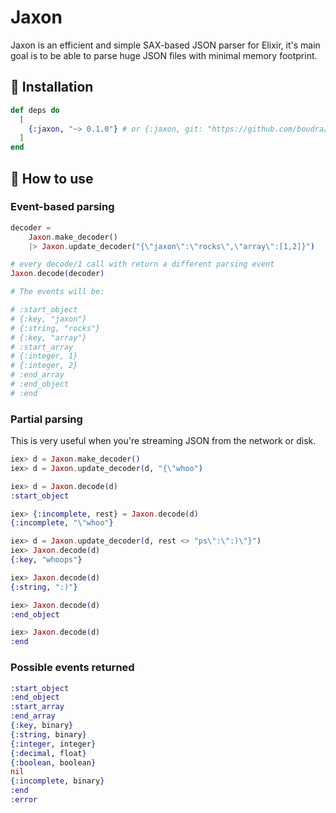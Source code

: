 # Jaxon

Jaxon is an efficient and simple SAX-based JSON parser for Elixir, it's main goal is to be able to parse huge JSON files with minimal memory footprint.

## :rocket:  Installation

```elixir
def deps do
  [
    {:jaxon, "~> 0.1.0"} # or {:jaxon, git: "https://github.com/boudra/jaxon.git", ref: "master"}
  ]
end
```

## :thinking:  How to use

### Event-based parsing

```elixir
decoder =
    Jaxon.make_decoder()
    |> Jaxon.update_decoder("{\"jaxon\":\"rocks\",\"array\":[1,2]}")

# every decode/1 call with return a different parsing event
Jaxon.decode(decoder)

# The events will be:

# :start_object
# {:key, "jaxon"}
# {:string, "rocks"}
# {:key, "array"}
# :start_array
# {:integer, 1}
# {:integer, 2}
# :end_array
# :end_object
# :end
```

### Partial parsing

This is very useful when you're streaming JSON from the network or disk.

```elixir
iex> d = Jaxon.make_decoder()
iex> d = Jaxon.update_decoder(d, "{\"whoo")

iex> d = Jaxon.decode(d)
:start_object

iex> {:incomplete, rest} = Jaxon.decode(d)
{:incomplete, "\"whoo"}

iex> d = Jaxon.update_decoder(d, rest <> "ps\":\":)\"}")
iex> Jaxon.decode(d)
{:key, "whoops"}

iex> Jaxon.decode(d)
{:string, ":)"}

iex> Jaxon.decode(d)
:end_object

iex> Jaxon.decode(d)
:end
```

### Possible events returned


```elixir
:start_object
:end_object
:start_array
:end_array
{:key, binary}
{:string, binary}
{:integer, integer}
{:decimal, float}
{:boolean, boolean}
nil
{:incomplete, binary}
:end
:error
```
